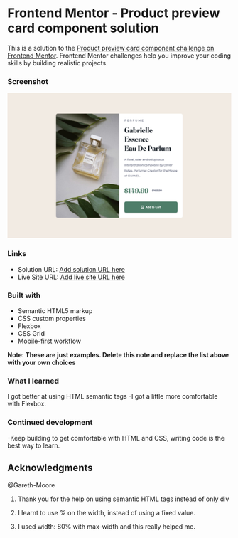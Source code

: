 # Frontend Mentor - Product preview card component solution

This is a solution to the [Product preview card component challenge on Frontend Mentor](https://www.frontendmentor.io/challenges/product-preview-card-component-GO7UmttRfa). Frontend Mentor challenges help you improve your coding skills by building realistic projects.

### Screenshot

![](./screenshot.jpg)

### Links

- Solution URL: [Add solution URL here](https://your-solution-url.com)
- Live Site URL: [Add live site URL here](https://your-live-site-url.com)

### Built with

- Semantic HTML5 markup
- CSS custom properties
- Flexbox
- CSS Grid
- Mobile-first workflow

**Note: These are just examples. Delete this note and replace the list above with your own choices**

### What I learned

I got better at using HTML semantic tags
-I got a little more comfortable with Flexbox.

### Continued development

-Keep building to get comfortable with HTML and CSS, writing code is the best way to learn.

## Acknowledgments

@Gareth-Moore

1. Thank you for the help on using semantic HTML tags instead of only div

2. I learnt to use % on the width, instead of using a fixed value.

3. I used width: 80% with max-width and this really helped me.
